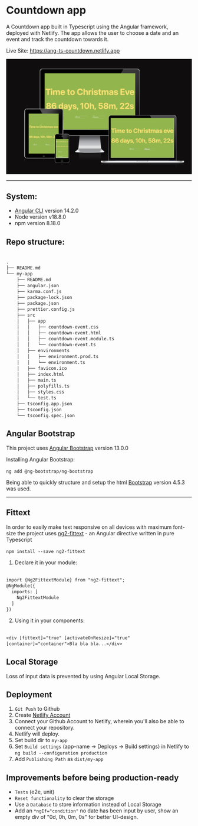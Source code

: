 # Countdown app

A Countdown app built in Typescript using the Angular framework, deployed with Netlify. The app allows the user to choose a date and an event and track the countdown towards it.

Live Site: https://ang-ts-countdown.netlify.app

![Demo](demo-image/demo-image.png)

<hr>

## System:
- [Angular CLI](https://angular.io/cli) version 14.2.0 
- Node version v18.8.0
- npm version 8.18.0


## Repo structure:

```

.
├── README.md
└── my-app
    ├── README.md
    ├── angular.json
    ├── karma.conf.js
    ├── package-lock.json
    ├── package.json
    ├── prettier.config.js
    ├── src
    │   ├── app
    │   │   ├── countdown-event.css
    │   │   ├── countdown-event.html
    │   │   ├── countdown-event.module.ts
    │   │   └── countdown-event.ts
    │   ├── environments
    │   │   ├── environment.prod.ts
    │   │   └── environment.ts
    │   ├── favicon.ico
    │   ├── index.html
    │   ├── main.ts
    │   ├── polyfills.ts
    │   ├── styles.css
    │   └── test.ts
    ├── tsconfig.app.json
    ├── tsconfig.json
    └── tsconfig.spec.json

```

## Angular Bootstrap

This project uses [Angular Bootstrap](https://ng-bootstrap.github.io/#/home) version 13.0.0

Installing Angular Bootstrap:

`ng add @ng-bootstrap/ng-bootstrap`

Being able to quickly structure and setup the html [Bootstrap](https://getbootstrap.com/docs/4.5/getting-started/introduction/) version 4.5.3 was used. 

<hr>

## Fittext

In order to easily make text responsive on all devices with maximum font-size the project uses [ng2-fittext](https://www.npmjs.com/package/ng2-fittext) - an Angular directive written in pure Typescript 

`npm install --save ng2-fittext`

1. Declare it in your module:


```

import {Ng2FittextModule} from "ng2-fittext";
@NgModule({
  imports: [
    Ng2FittextModule
  ]
})

```

2. Using it in your components: 

```

<div [fittext]="true" [activateOnResize]="true" [container]="container">Bla bla bla...</div>

```

## Local Storage

Loss of input data is prevented by using Angular Local Storage. 

## Deployment

1. `Git Push` to Github
2. Create [Netlify Account](https://www.netlify.com/)
3. Connect your Github Account to Netlify, wherein you'll also be able to connect your repository. 
4. Netlify will deploy.
5. Set build dir to `my-app`
6. Set `Build settings` (app-name -> Deploys -> Build settings) in Netlify to `ng build --configuration production`
7. Add `Publishing Path` as `dist/my-app`



## Improvements before being production-ready
- `Tests` (e2e, unit)
- `Reset functionality` to clear the storage
- Use a `Database` to store information instead of Local Storage
- Add an `*ngIf="condition"` no date has been input by user, show an empty div of "0d, 0h, 0m, 0s" for better UI-design.

